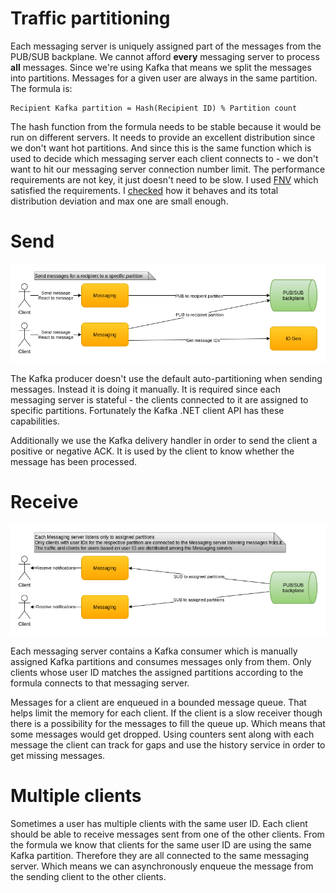 # Traffic partitioning

Each messaging server is uniquely assigned part of the messages from the PUB/SUB backplane. We cannot afford **every** messaging server to process **all** messages. Since we're using Kafka that means we split the messages into partitions. Messages for a given user are always in the same partition. The formula is:
```
Recipient Kafka partition = Hash(Recipient ID) % Partition count
```

The hash function from the formula needs to be stable because it would be run on different servers. It needs to provide an excellent distribution since we don't want hot partitions. And since this is the same function which is used to decide which messaging server each client connects to - we don't want to hit our messaging server connection number limit. The performance requirements are not key, it just doesn't need to be slow. I used [FNV](https://en.wikipedia.org/wiki/Fowler%E2%80%93Noll%E2%80%93Vo_hash_function) which satisfied the requirements. I [checked](../check/) how it behaves and its total distribution deviation and max one are small enough.

# Send

![Send messages](images/cecochat-02-message-send.png)

The Kafka producer doesn't use the default auto-partitioning when sending messages. Instead it is doing it manually. It is required since each messaging server is stateful - the clients connected to it are assigned to specific partitions. Fortunately the Kafka .NET client API has these capabilities.

Additionally we use the Kafka delivery handler in order to send the client a positive or negative ACK. It is used by the client to know whether the message has been processed.

# Receive

![Receive messages](images/cecochat-03-message-receive.png)

Each messaging server contains a Kafka consumer which is manually assigned Kafka partitions and consumes messages only from them. Only clients whose user ID matches the assigned partitions according to the formula connects to that messaging server.

Messages for a client are enqueued in a bounded message queue. That helps limit the memory for each client. If the client is a slow receiver though there is a possibility for the messages to fill the queue up. Which means that some messages would get dropped. Using counters sent along with each message the client can track for gaps and use the history service in order to get missing messages.

# Multiple clients

Sometimes a user has multiple clients with the same user ID. Each client should be able to receive messages sent from one of the other clients. From the formula we know that clients for the same user ID are using the same Kafka partition. Therefore they are all connected to the same messaging server. Which means we can asynchronously enqueue the message from the sending client to the other clients.
